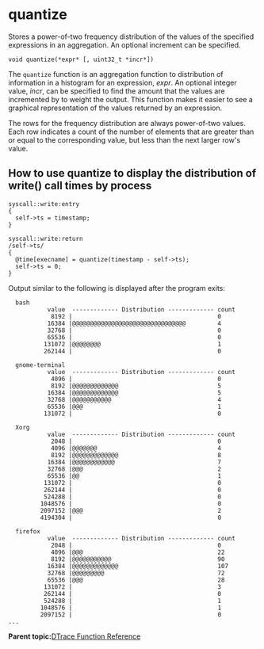 
# quantize

Stores a power-of-two frequency distribution of the values of the specified expressions in an aggregation. An optional increment can be specified.

```
void quantize(*expr* [, uint32_t *incr*])
```

The `quantize` function is an aggregation function to distribution of information in a histogram for an expression, *expr*. An optional integer value, *incr*, can be specified to find the amount that the values are incremented by to weight the output. This function makes it easier to see a graphical representation of the values returned by an expression.

The rows for the frequency distribution are always power-of-two values. Each row indicates a count of the number of elements that are greater than or equal to the corresponding value, but less than the next larger row's value.

## How to use quantize to display the distribution of write\(\) call times by process

```
syscall::write:entry
{
  self->ts = timestamp;
}

syscall::write:return
/self->ts/
{
  @time[execname] = quantize(timestamp - self->ts);
  self->ts = 0;
}
```

Output similar to the following is displayed after the program exits:

```
  bash                                              
           value  ------------- Distribution ------------- count    
            8192 |                                         0        
           16384 |@@@@@@@@@@@@@@@@@@@@@@@@@@@@@@@@         4        
           32768 |                                         0        
           65536 |                                         0        
          131072 |@@@@@@@@                                 1        
          262144 |                                         0        

  gnome-terminal                                    
           value  ------------- Distribution ------------- count    
            4096 |                                         0        
            8192 |@@@@@@@@@@@@@                            5        
           16384 |@@@@@@@@@@@@@                            5        
           32768 |@@@@@@@@@@@                              4        
           65536 |@@@                                      1        
          131072 |                                         0        

  Xorg                                              
           value  ------------- Distribution ------------- count    
            2048 |                                         0        
            4096 |@@@@@@@                                  4        
            8192 |@@@@@@@@@@@@@                            8        
           16384 |@@@@@@@@@@@@                             7        
           32768 |@@@                                      2        
           65536 |@@                                       1        
          131072 |                                         0        
          262144 |                                         0        
          524288 |                                         0        
         1048576 |                                         0        
         2097152 |@@@                                      2        
         4194304 |                                         0        

  firefox                                           
           value  ------------- Distribution ------------- count    
            2048 |                                         0        
            4096 |@@@                                      22       
            8192 |@@@@@@@@@@@                              90       
           16384 |@@@@@@@@@@@@@                            107      
           32768 |@@@@@@@@@                                72       
           65536 |@@@                                      28       
          131072 |                                         3        
          262144 |                                         0        
          524288 |                                         1        
         1048576 |                                         1        
         2097152 |                                         0
...
```

**Parent topic:**[DTrace Function Reference](../reference/dtrace_functions.md)

